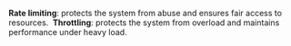 **Rate limiting**: protects the system from abuse and ensures fair access to resources. 
**Throttling**: protects the system from overload and maintains performance under heavy load.